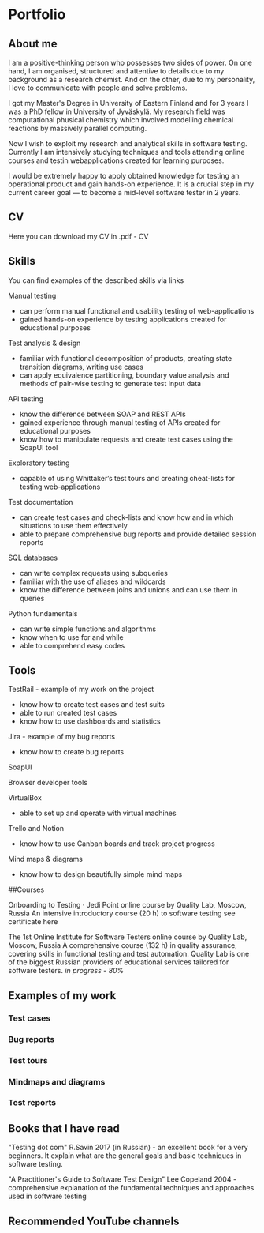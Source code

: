 # Portfolio

## About me

I am a positive-thinking person who possesses two sides of power. On one hand, I am organised, structured and attentive to details due to my background as a research chemist. And on the other, due to my personality, I love to communicate with people and solve problems.

I got my Master's Degree in University of Eastern Finland and for 3 years I was a PhD fellow in University of Jyväskylä. My research field was computational phusical chemistry which involved modelling chemical reactions by massively parallel computing.

Now I wish to exploit my research and analytical skills in software testing. Currently I am intensively studying techniques and tools attending online courses and testin webapplications created for learning purposes.

I would be extremely happy to apply obtained knowledge for testing an operational product and gain hands-on experience. It is a crucial step in my current career goal — to become a mid-level software tester in 2 years.

## CV
Here you can download my CV in .pdf - CV

## Skills

You can find examples of the described skills via links

Manual testing
  * can perform manual functional and usability testing of web-applications
  * gained hands-on experience by testing applications created for educational purposes

Test analysis & design
  * familiar with functional decomposition of products, creating state transition diagrams, writing use cases
  * can apply equivalence partitioning, boundary value analysis and methods of pair-wise testing to generate test input data

API testing
  * know the difference between SOAP and REST APIs
  * gained experience through manual testing of APIs created for educational purposes
  * know how to manipulate requests and create test cases using the SoapUI tool

Exploratory testing
  * capable of using Whittaker’s test tours and creating cheat-lists for testing web-applications

Test documentation
  * can create test cases and check-lists and know how and in which situations to use them effectively
  * able to prepare comprehensive bug reports and provide detailed session reports

SQL databases
  * can write complex requests using subqueries
  * familiar with the use of aliases and wildcards
  * know the difference between joins and unions and can use them in queries

Python fundamentals
  * can write simple functions and algorithms
  * know when to use for and while
  * able to comprehend easy codes

## Tools

TestRail - example of my work on the project
  * know how to create test cases and test suits
  * able to run created test cases
  * know how to use dashboards and statistics

Jira - example of my bug reports
  * know how to create bug reports

SoapUI

Browser developer tools

VirtualBox
  * able to set up and operate with virtual machines

Trello and Notion
  * know how to use Canban boards and track project progress

Mind maps & diagrams
  * know how to design beautifully simple mind maps

##Courses

Onboarding to Testing · Jedi Point
online course by Quality Lab, Moscow, Russia
An intensive introductory course (20 h) to software testing
see certificate here

The 1st Online Institute for Software Testers
online course by Quality Lab, Moscow, Russia
A comprehensive course (132 h) in quality assurance, covering skills in functional testing and test automation. Quality Lab is one of the biggest Russian providers of educational services tailored for software testers.
*in progress - 80%*

## Examples of my work

### Test cases

### Bug reports

### Test tours

### Mindmaps and diagrams

### Test reports

## Books that I have read
"Testing dot com" R.Savin 2017 (in Russian) - an excellent book for a very beginners. It explain what are the general goals and basic techniques in software testing. 

"A Practitioner's Guide to Software Test Design" Lee Copeland 2004 - comprehensive explanation of the fundamental techniques and approaches used in software testing

## Recommended YouTube channels



